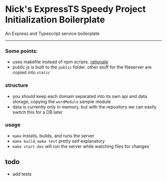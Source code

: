 

# Nick's ExpressTS Speedy Project Initialization Boilerplate
An Express and Typescript service boilerplate

---

### Some points:
- uses makefile instead of npm scripts. [rationale](https://spin.atomicobject.com/2021/03/22/makefiles-vs-package-json-scripts/)
- public js is built to the `public` folder. other stuff for the fileserver are copied into `static`

### structure
- you should keep each domain separated into its own api and data storage, copying the `wordModule` sample module
- data is currently only in memory. but with the repository we can easily switch this for a DB later

### usage
- `make` installs, builds, and runs the server
- `make build`, `make test` pretty self explanatory
- `make start-dev` will run the server while watching files for changes`

## todo
- add tests
